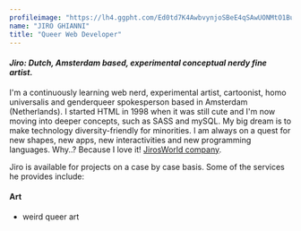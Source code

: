 ```yaml
---
profileimage: "https://lh4.ggpht.com/Ed0td7K4AwbvynjoSBeE4qSAwUONMtO1BuM3yvkBM32QxZeR4pJ_2dijcHXAYmEtp2Pj=w300"
name: "JIRO GHIANNI"
title: "Queer Web Developer"
---
```


#### *Jiro: Dutch, Amsterdam based, experimental conceptual nerdy fine artist.*

I'm a continuously learning web nerd, experimental artist, cartoonist, homo universalis and genderqueer spokesperson based in Amsterdam (Netherlands).
I started HTML in 1998 when it was still cute and I'm now moving into deeper concepts, such as SASS and mySQL. My big dream is to make technology diversity-friendly for minorities.
I am always on a quest for new shapes, new apps, new interactivities and new programming languages. Why..? Because I love it! [JirosWorld company](http://www.jirosworld.com).

Jiro is available for projects on a case by case basis. Some of the services he provides include:

#### Art
* weird queer art
